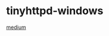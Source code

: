 # tinyhttpd-windows
[medium](https://medium.com/@394917223/tinyhttpd-create-by-c-c-for-windows-cb579739d9cc)